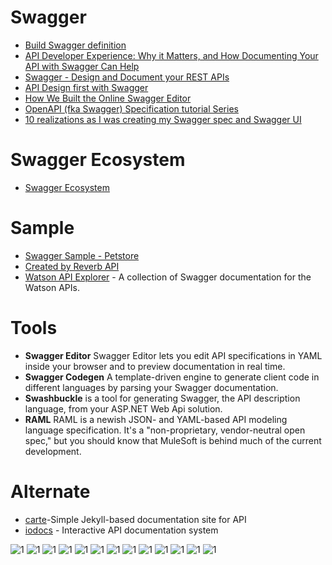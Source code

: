 # Swagger

* [Build Swagger definition](https://www.slideshare.net/j_copete/build-swagger-definition-sample)
* [API Developer Experience: Why it Matters, and How Documenting Your API with Swagger Can Help](https://www.slideshare.net/SmartBear_Software/api-developer-experience-why-it-matters-and-how-documenting-your-api-with-swagger-can-help)
* [Swagger - Design and Document your REST APIs](https://www.slideshare.net/ShiLingTai/swagger-design-and-document-your-rest-apis)
* [API Design first with Swagger](https://www.slideshare.net/fehguy/api-design-first-with-swagger)
* [How We Built the Online Swagger Editor](https://www.slideshare.net/apigee/how-we-built-the-online-swagger-editor?)
* [OpenAPI (fka Swagger) Specification tutorial Series](https://apihandyman.io/writing-openapi-swagger-specification-tutorial-part-1-introduction/)
* [10 realizations as I was creating my Swagger spec and Swagger UI](http://idratherbewriting.com/2015/12/10/ten-realizations-using-swagger-and-swagger-ui/)


# Swagger Ecosystem
* [Swagger Ecosystem](http://swagger.io/open-source-integrations/)

# Sample 
* [Swagger Sample - Petstore](http://petstore.swagger.io)
* [Created by Reverb API](https://reverb.com/swagger#!/accounts)
* [Watson API Explorer](https://watson-api-explorer.mybluemix.net/) - A collection of Swagger documentation for the Watson APIs.





# Tools
* **Swagger Editor**  Swagger Editor lets you edit API specifications in YAML inside your browser and to preview documentation in real time.
* **Swagger Codegen** A template-driven engine to generate client code in different languages by parsing your Swagger documentation.
* **Swashbuckle** is a tool for generating Swagger, the API description language, from your ASP.NET Web Api solution.
* **RAML** RAML is a newish JSON- and YAML-based API modeling language specification. It's a "non-proprietary, vendor-neutral open spec," but you should know that MuleSoft is behind much of the current development. 



# Alternate
* [carte](https://github.com/Wiredcraft/carte)-Simple Jekyll-based documentation site for API
* [iodocs](https://github.com/mashery/iodocs) - Interactive API documentation system

![1](http://idratherbewriting.com/images_api/swaggerpetstoreui.png)
![1](https://tech.homeaway.com/uploads/generating-swagger-spec/swagger-blog-diagram.png)
![1](https://mattfrear.files.wordpress.com/2016/01/capture.jpg)
![1](https://mattfrear.files.wordpress.com/2016/01/untitled.png)
![1](https://mattfrear.files.wordpress.com/2016/01/capture2.jpg)
![1](http://idratherbewriting.com/images_api/petstorepostpet.png)
![1](http://idratherbewriting.com/images_api/swagger-editor-example.png)
![1](https://mattfrear.files.wordpress.com/2015/04/response.png)
![1](https://mattfrear.files.wordpress.com/2015/04/swagger.png)
![1](https://mattfrear.files.wordpress.com/2015/04/response-old.png)
![1](https://mattfrear.files.wordpress.com/2015/04/response-new.png)
![1](http://devo.ps/images/posts/carte-screenshot.png)
![1](http://django-rest-swagger.readthedocs.io/en/stable-0.3.x/_images/artisan_cigar.png)

